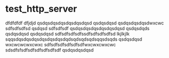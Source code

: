 # test_http_server
dfdfdfdf
dfjdjd
qsdqsdqsdqsdqsdqsdqsd
qsdqsdqsd
qsdqsdqsdqsdwxcwc
sdfsdfsdfsd
qsdqsd
sdfsdfsdf
qsdqsdqsdqsdqsdqsdqsd
qsdqsdqds
qsdqsdqsd
qsdqsdqsd
sdfsdfsdfsdfssdfsdfsdfsdfsd
lkjlkjlk
sqqsdqsdqsdqsdqsdqsdqsdqdsqdsqdsqdsqqsdsqds
qsdqsdqsd
wxcwcwcwxcwxc
sdfsdfsdfsdfsdfsdfwxcwxcwxcwc
sdsdfsfsdfsdfsdfsdfsdfsdf
qsdqsdqsdqsd
